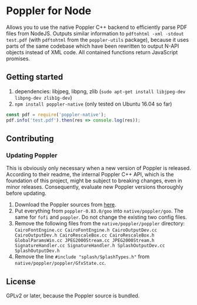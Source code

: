 # Poppler for Node

Allows you to use the native Poppler C++ backend to efficiently parse PDF files from NodeJS. Outputs similar information to `pdftohtml -xml -stdout test.pdf` (with `pdftohtml` from the `poppler-utils` package), because it uses parts of the same codebase which have been rewritten to output N-API objects instead of XML code. All contained functions return JavaScript promises.

## Getting started

1. dependencies: libjpeg, libpng, zlib (`sudo apt-get install libjpeg-dev libpng-dev zlib1g-dev`)
2. `npm install poppler-native` (only tested on Ubuntu 16.04 so far)

```javascript
const pdf = require('poppler-native');
pdf.info('test.pdf').then(res => console.log(res));
```

## Contributing

### Updating Poppler

This is obviously only necessary when a new version of Poppler is released. According to their readme, the internal Poppler C++ API, which is the foundation of this project, might be subject to breaking changes, even in minor releases. Consequently, evaluate new Poppler versions thoroughly before updating.

1. Download the Poppler sources from [here](https://poppler.freedesktop.org/releases.html).
2. Put everything from `poppler-0.83.0/goo` into `native/poppler/goo`. The same for `fofi` and `poppler`. Do not change the existing two config files.
3. Remove the following files from the `native/poppler/poppler` directory: `CairoFontEngine.cc CairoFontEngine.h CairoOutputDev.cc CairoOutputDev.h CairoRescaleBox.cc CairoRescaleBox.h GlobalParamsWin.cc JPEG2000Stream.cc JPEG2000Stream.h SignatureHandler.cc SignatureHandler.h SplashOutputDev.cc SplashOutputDev.h`
4. Remove the line `#include "splash/SplashTypes.h"` from `native/poppler/poppler/GfxState.cc`.

## License

GPLv2 or later, because the Poppler source is bundled.
